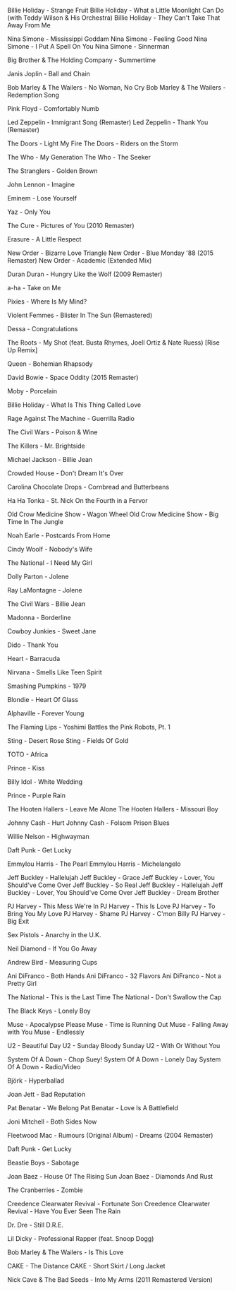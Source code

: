 
Billie Holiday - Strange Fruit 
Billie Holiday - What a Little Moonlight Can Do (with Teddy Wilson & His Orchestra)
Billie Holiday - They Can't Take That Away From Me

Nina Simone - Mississippi Goddam
Nina Simone - Feeling Good
Nina Simone - I Put A Spell On You
Nina Simone - Sinnerman

Big Brother & The Holding Company - Summertime

Janis Joplin - Ball and Chain

Bob Marley & The Wailers - No Woman, No Cry
Bob Marley & The Wailers - Redemption Song

Pink Floyd - Comfortably Numb

Led Zeppelin - Immigrant Song (Remaster)
Led Zeppelin - Thank You (Remaster)

The Doors - Light My Fire
The Doors - Riders on the Storm

The Who - My Generation
The Who - The Seeker

The Stranglers - Golden Brown

John Lennon - Imagine

Eminem - Lose Yourself

Yaz - Only You

The Cure - Pictures of You (2010 Remaster)

Erasure - A Little Respect

New Order - Bizarre Love Triangle
New Order - Blue Monday '88 (2015 Remaster)
New Order - Academic (Extended Mix)

Duran Duran - Hungry Like the Wolf (2009 Remaster)

a-ha - Take on Me

Pixies - Where Is My Mind?

Violent Femmes - Blister In The Sun (Remastered)

Dessa - Congratulations

The Roots - My Shot (feat. Busta Rhymes, Joell Ortiz & Nate Ruess) [Rise Up Remix]

Queen - Bohemian Rhapsody

David Bowie - Space Oddity (2015 Remaster)

Moby - Porcelain

Billie Holiday - What Is This Thing Called Love

Rage Against The Machine - Guerrilla Radio

The Civil Wars - Poison & Wine

The Killers - Mr. Brightside

Michael Jackson - Billie Jean

Crowded House - Don't Dream It's Over

Carolina Chocolate Drops - Cornbread and Butterbeans

Ha Ha Tonka - St. Nick On the Fourth in a Fervor

Old Crow Medicine Show - Wagon Wheel
Old Crow Medicine Show - Big Time In The Jungle

Noah Earle - Postcards From Home

Cindy Woolf - Nobody's Wife

The National - I Need My Girl

Dolly Parton - Jolene

Ray LaMontagne - Jolene

The Civil Wars - Billie Jean

Madonna - Borderline

Cowboy Junkies - Sweet Jane

Dido - Thank You

Heart - Barracuda

Nirvana - Smells Like Teen Spirit

Smashing Pumpkins - 1979

Blondie - Heart Of Glass

Alphaville - Forever Young

The Flaming Lips - Yoshimi Battles the Pink Robots, Pt. 1

Sting - Desert Rose
Sting - Fields Of Gold

TOTO - Africa

Prince - Kiss

Billy Idol - White Wedding

Prince - Purple Rain

The Hooten Hallers - Leave Me Alone
The Hooten Hallers - Missouri Boy

Johnny Cash - Hurt
Johnny Cash - Folsom Prison Blues

Willie Nelson - Highwayman

Daft Punk - Get Lucky

Emmylou Harris - The Pearl
Emmylou Harris - Michelangelo

Jeff Buckley - Hallelujah
Jeff Buckley - Grace
Jeff Buckley - Lover, You Should've Come Over
Jeff Buckley - So Real
Jeff Buckley - Hallelujah
Jeff Buckley - Lover, You Should've Come Over
Jeff Buckley - Dream Brother

PJ Harvey - This Mess We're In
PJ Harvey - This Is Love
PJ Harvey - To Bring You My Love
PJ Harvey - Shame
PJ Harvey - C'mon Billy
PJ Harvey - Big Exit

Sex Pistols - Anarchy in the U.K.

Neil Diamond - If You Go Away

Andrew Bird - Measuring Cups

Ani DiFranco - Both Hands
Ani DiFranco - 32 Flavors
Ani DiFranco - Not a Pretty Girl

The National - This is the Last Time
The National - Don't Swallow the Cap

The Black Keys - Lonely Boy

Muse - Apocalypse Please
Muse - Time is Running Out
Muse - Falling Away with You
Muse - Endlessly

U2 - Beautiful Day
U2 - Sunday Bloody Sunday
U2 - With Or Without You

System Of A Down - Chop Suey!
System Of A Down - Lonely Day
System Of A Down - Radio/Video

Björk - Hyperballad

Joan Jett - Bad Reputation

Pat Benatar - We Belong
Pat Benatar - Love Is A Battlefield

Joni Mitchell - Both Sides Now

Fleetwood Mac - Rumours (Original Album) - Dreams (2004 Remaster)

Daft Punk - Get Lucky

Beastie Boys - Sabotage

Joan Baez - House Of The Rising Sun
Joan Baez - Diamonds And Rust

The Cranberries - Zombie

Creedence Clearwater Revival - Fortunate Son
Creedence Clearwater Revival - Have You Ever Seen The Rain

Dr. Dre - Still D.R.E.

Lil Dicky - Professional Rapper (feat. Snoop Dogg)

Bob Marley & The Wailers - Is This Love

CAKE - The Distance
CAKE - Short Skirt / Long Jacket

Nick Cave & The Bad Seeds - Into My Arms (2011 Remastered Version)